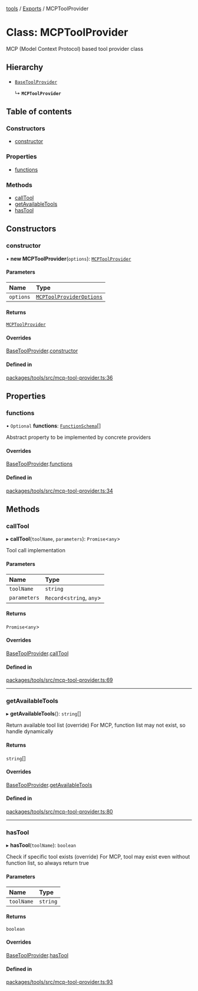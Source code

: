 <!-- 
 ⚠️  AUTO-GENERATED FILE - DO NOT EDIT MANUALLY
 This file is automatically generated by scripts/docs-generator.js
 To make changes, edit the source TypeScript files or update the generator script
-->

[tools](../../) / [Exports](../modules) / MCPToolProvider

# Class: MCPToolProvider

MCP (Model Context Protocol) based tool provider class

## Hierarchy

- [`BaseToolProvider`](BaseToolProvider)

  ↳ **`MCPToolProvider`**

## Table of contents

### Constructors

- [constructor](MCPToolProvider#constructor)

### Properties

- [functions](MCPToolProvider#functions)

### Methods

- [callTool](MCPToolProvider#calltool)
- [getAvailableTools](MCPToolProvider#getavailabletools)
- [hasTool](MCPToolProvider#hastool)

## Constructors

### constructor

• **new MCPToolProvider**(`options`): [`MCPToolProvider`](MCPToolProvider)

#### Parameters

| Name | Type |
| :------ | :------ |
| `options` | [`MCPToolProviderOptions`](../interfaces/MCPToolProviderOptions) |

#### Returns

[`MCPToolProvider`](MCPToolProvider)

#### Overrides

[BaseToolProvider](BaseToolProvider).[constructor](BaseToolProvider#constructor)

#### Defined in

[packages/tools/src/mcp-tool-provider.ts:36](https://github.com/woojubb/robota/blob/7a734e73a51e339148a398f7b885cf8701441118/packages/tools/src/mcp-tool-provider.ts#L36)

## Properties

### functions

• `Optional` **functions**: [`FunctionSchema`](../interfaces/FunctionSchema)[]

Abstract property to be implemented by concrete providers

#### Overrides

[BaseToolProvider](BaseToolProvider).[functions](BaseToolProvider#functions)

#### Defined in

[packages/tools/src/mcp-tool-provider.ts:34](https://github.com/woojubb/robota/blob/7a734e73a51e339148a398f7b885cf8701441118/packages/tools/src/mcp-tool-provider.ts#L34)

## Methods

### callTool

▸ **callTool**(`toolName`, `parameters`): `Promise`\<`any`\>

Tool call implementation

#### Parameters

| Name | Type |
| :------ | :------ |
| `toolName` | `string` |
| `parameters` | `Record`\<`string`, `any`\> |

#### Returns

`Promise`\<`any`\>

#### Overrides

[BaseToolProvider](BaseToolProvider).[callTool](BaseToolProvider#calltool)

#### Defined in

[packages/tools/src/mcp-tool-provider.ts:69](https://github.com/woojubb/robota/blob/7a734e73a51e339148a398f7b885cf8701441118/packages/tools/src/mcp-tool-provider.ts#L69)

___

### getAvailableTools

▸ **getAvailableTools**(): `string`[]

Return available tool list (override)
For MCP, function list may not exist, so handle dynamically

#### Returns

`string`[]

#### Overrides

[BaseToolProvider](BaseToolProvider).[getAvailableTools](BaseToolProvider#getavailabletools)

#### Defined in

[packages/tools/src/mcp-tool-provider.ts:80](https://github.com/woojubb/robota/blob/7a734e73a51e339148a398f7b885cf8701441118/packages/tools/src/mcp-tool-provider.ts#L80)

___

### hasTool

▸ **hasTool**(`toolName`): `boolean`

Check if specific tool exists (override)
For MCP, tool may exist even without function list, so always return true

#### Parameters

| Name | Type |
| :------ | :------ |
| `toolName` | `string` |

#### Returns

`boolean`

#### Overrides

[BaseToolProvider](BaseToolProvider).[hasTool](BaseToolProvider#hastool)

#### Defined in

[packages/tools/src/mcp-tool-provider.ts:93](https://github.com/woojubb/robota/blob/7a734e73a51e339148a398f7b885cf8701441118/packages/tools/src/mcp-tool-provider.ts#L93)
